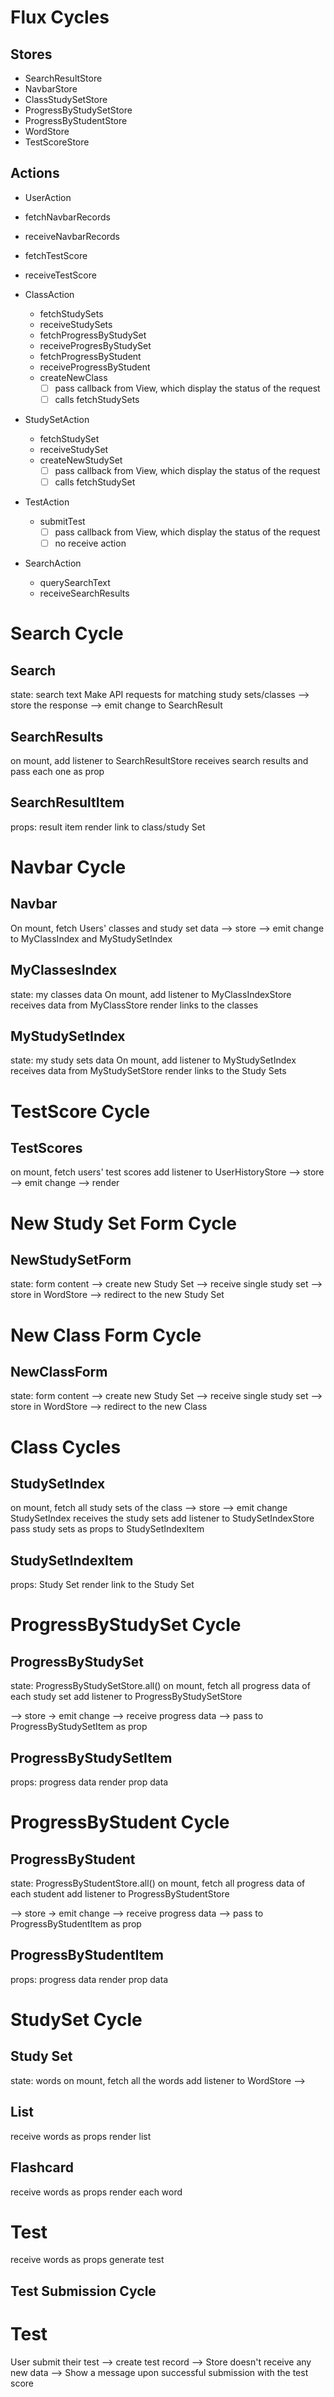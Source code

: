 # Flux Cycles

## Stores
* SearchResultStore
* NavbarStore
* ClassStudySetStore
* ProgressByStudySetStore
* ProgressByStudentStore
* WordStore
* TestScoreStore


## Actions
* UserAction
 * fetchNavbarRecords
 * receiveNavbarRecords
 * fetchTestScore
 * receiveTestScore

* ClassAction
  * fetchStudySets
  * receiveStudySets
  * fetchProgressByStudySet
  * receiveProgresByStudySet
  * fetchProgressByStudent
  * receiveProgressByStudent
  * createNewClass
    - [ ] pass callback from View, which display the status of the request
    - [ ] calls fetchStudySets

* StudySetAction
  * fetchStudySet
  * receiveStudySet
  * createNewStudySet
    - [ ] pass callback from View, which display the status of the request
    - [ ] calls fetchStudySet

* TestAction
  * submitTest
    - [ ] pass callback from View, which display the status of the request
    - [ ] no receive action

* SearchAction
  * querySearchText
  * receiveSearchResults

# Search Cycle
## Search
  state: search text
  Make API requests for matching study sets/classes
    --> store the response
      --> emit change to SearchResult
## SearchResults
  on mount, add listener to SearchResultStore
  receives search results and pass each one as prop
## SearchResultItem
  props: result item
  render link to class/study Set



# Navbar Cycle

## Navbar
  On mount, fetch Users' classes and study set data
  --> store
    --> emit change to MyClassIndex and MyStudySetIndex

## MyClassesIndex
  state: my classes data
  On mount, add listener to MyClassIndexStore
  receives data from MyClassStore
  render links to the classes

## MyStudySetIndex
  state: my study sets data
  On mount, add listener to MyStudySetIndex
  receives data from MyStudySetStore
  render links to the Study Sets


# TestScore Cycle

## TestScores
  on mount, fetch users' test scores
  add listener to UserHistoryStore
  --> store
    --> emit change --> render


# New Study Set Form Cycle
## NewStudySetForm
  state: form content
  --> create new Study Set
    --> receive single study set --> store in WordStore
    --> redirect to the new Study Set

# New Class Form Cycle
## NewClassForm
  state: form content
  --> create new Study Set
    --> receive single study set --> store in WordStore
    --> redirect to the new Class



# Class Cycles

## StudySetIndex
  on mount, fetch all study sets of the class
  --> store
    --> emit change StudySetIndex receives the study sets
  add listener to StudySetIndexStore
  pass study sets as props to StudySetIndexItem

## StudySetIndexItem
  props: Study Set
  render link to the Study Set


# ProgressByStudySet Cycle
## ProgressByStudySet
  state: ProgressByStudySetStore.all()
  on mount, fetch all progress data of each study set
  add listener to ProgressByStudySetStore

  --> store
   -> emit change --> receive progress data --> pass to ProgressByStudySetItem as prop
## ProgressByStudySetItem
  props: progress data
  render prop data

# ProgressByStudent Cycle
## ProgressByStudent
  state: ProgressByStudentStore.all()
  on mount, fetch all progress data of each student
  add listener to ProgressByStudentStore

  --> store
   -> emit change --> receive progress data --> pass to ProgressByStudentItem as prop
## ProgressByStudentItem
  props: progress data
  render prop data


# StudySet Cycle
## Study Set
  state: words
  on mount, fetch all the words
  add listener to WordStore
  -->
## List
  receive words as props
  render list

## Flashcard
  receive words as props
  render each word


# Test
  receive words as props
  generate test


## Test Submission Cycle
# Test
  User submit their test
  --> create test record --> Store doesn't receive any new data
  --> Show a message upon successful submission with the test score

